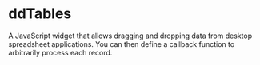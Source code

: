 ddTables
========

A JavaScript widget that allows dragging and dropping data from desktop spreadsheet applications. 
You can then define a callback function to arbitrarily process each record.
